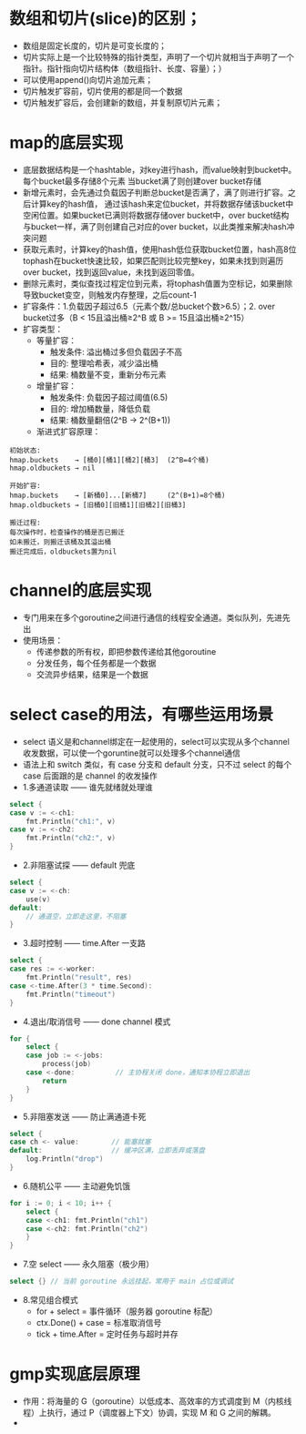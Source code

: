 # 数组和切片(slice)的区别；
  - 数组是固定长度的，切片是可变长度的；
  - 切片实际上是一个比较特殊的指针类型，声明了一个切片就相当于声明了一个指针。指针指向切片结构体（数组指针、长度、容量）；）
  - 可以使用append()向切片追加元素；
  - 切片触发扩容前，切片使用的都是同一个数据
  - 切片触发扩容后，会创建新的数组，并复制原切片元素；
# map的底层实现
  - 底层数据结构是一个hashtable，对key进行hash，而value映射到bucket中。每个bucket最多存储8个元素
  当bucket满了则创建over bucket存储
  - 新增元素时，会先通过负载因子判断总bucket是否满了，满了则进行扩容。之后计算key的hash值，
  通过该hash来定位bucket，并将数据存储该bucket中空闲位置。如果bucket已满则将数据存储over bucket中，over bucket结构与bucket一样，满了则创建自己对应的over bucket，以此类推来解决hash冲突问题
  - 获取元素时，计算key的hash值，使用hash低位获取bucket位置，hash高8位tophash在bucket快速比较，如果匹配则比较完整key，如果未找到则遍历over bucket，找到返回value，未找到返回零值。
  - 删除元素时，类似查找过程定位到元素，将tophash值置为空标记，如果删除导致bucket变空，则触发内存整理，之后count-1
  - 扩容条件：1.负载因子超过6.5（元素个数/总bucket个数>6.5）；2. over bucket过多（B < 15且溢出桶≥2^B 或 B >= 15且溢出桶≥2^15）
  - 扩容类型：
    - 等量扩容：
      - 触发条件: 溢出桶过多但负载因子不高
      - 目的: 整理哈希表，减少溢出桶
      - 结果: 桶数量不变，重新分布元素
    - 增量扩容：
      - 触发条件: 负载因子超过阈值(6.5)
      - 目的: 增加桶数量，降低负载
      - 结果: 桶数量翻倍(2^B → 2^(B+1))
    - 渐进式扩容原理：
```
初始状态:
hmap.buckets    → [桶0][桶1][桶2][桶3]  (2^B=4个桶)
hmap.oldbuckets → nil

开始扩容:
hmap.buckets    → [新桶0]...[新桶7]     (2^(B+1)=8个桶)
hmap.oldbuckets → [旧桶0][旧桶1][旧桶2][旧桶3]

搬迁过程:
每次操作时，检查操作的桶是否已搬迁
如未搬迁，则搬迁该桶及其溢出桶
搬迁完成后，oldbuckets置为nil
```

# channel的底层实现
  - 专门用来在多个goroutine之间进行通信的线程安全通道。类似队列，先进先出
  - 使用场景：
    - 传递参数的所有权，即把参数传递给其他goroutine
    - 分发任务，每个任务都是一个数据
    - 交流异步结果，结果是一个数据


# select case的用法，有哪些运用场景
  - select 语义是和channel绑定在一起使用的，select可以实现从多个channel收发数据，可以使一个goruntine就可以处理多个channel通信
  - 语法上和 switch 类似，有 case 分支和 default 分支，只不过 select 的每个 case 后面跟的是 channel 的收发操作
  - 1.多通道读取 —— 谁先就绪就处理谁

```go
select {
case v := <-ch1:
    fmt.Println("ch1:", v)
case v := <-ch2:
    fmt.Println("ch2:", v)
}
```

  - 2.非阻塞试探 —— default 兜底

```go
select {
case v := <-ch:
    use(v)
default:
    // 通道空，立即走这里，不阻塞
}
```

  - 3.超时控制 —— time.After 一支路

```go
select {
case res := <-worker:
    fmt.Println("result", res)
case <-time.After(3 * time.Second):
    fmt.Println("timeout")
}
```
  - 4.退出/取消信号 —— done channel 模式

```go
for {
    select {
    case job := <-jobs:
        process(job)
    case <-done:          // 主协程关闭 done，通知本协程立即退出
        return
    }
}
```
  - 5.非阻塞发送 —— 防止满通道卡死

```go
select {
case ch <- value:        // 能塞就塞
default:                 // 缓冲区满，立即丢弃或落盘
    log.Println("drop")
}
```
  - 6.随机公平 —— 主动避免饥饿

```go
for i := 0; i < 10; i++ {
    select {
    case <-ch1: fmt.Println("ch1")
    case <-ch2: fmt.Println("ch2")
    }
}
```

  - 7.空 select —— 永久阻塞（极少用）

```go
select {} // 当前 goroutine 永远挂起，常用于 main 占位或调试
```


  - 8.常见组合模式
    - for + select = 事件循环（服务器 goroutine 标配）
    - ctx.Done() + case = 标准取消信号
    - tick + time.After = 定时任务与超时并存

# gmp实现底层原理
  - 作用：将海量的 G（goroutine）以低成本、高效率的方式调度到 M（内核线程）上执行，通过 P（调度器上下文）协调，实现 M 和 G 之间的解耦。
  - 
